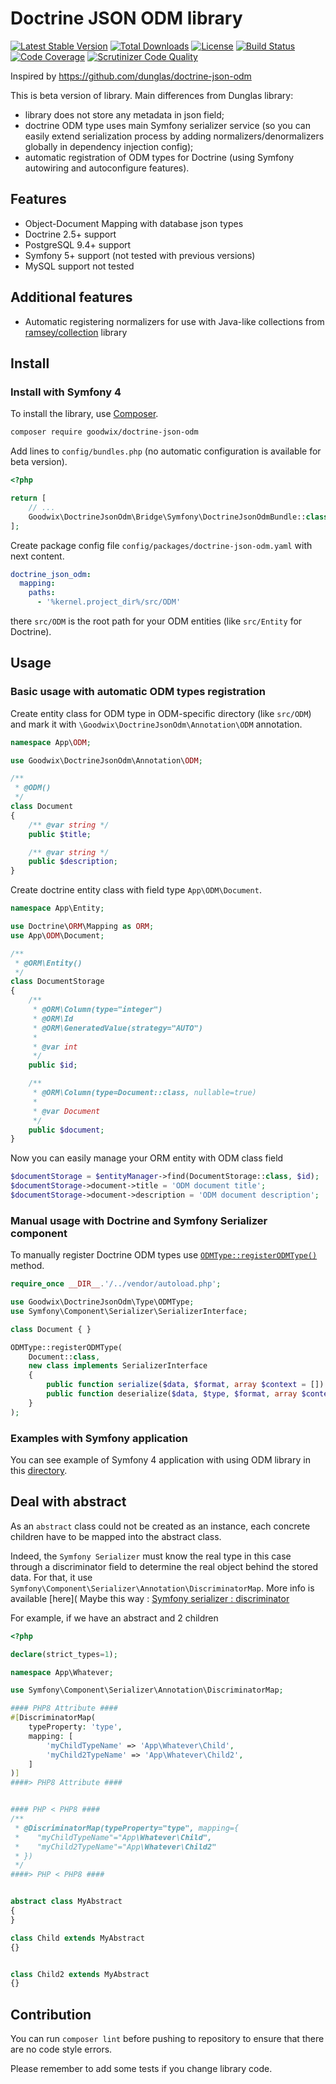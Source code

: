 # Doctrine JSON ODM library

[![Latest Stable Version](https://poser.pugx.org/goodwix/doctrine-json-odm/v/stable)](https://packagist.org/packages/goodwix/doctrine-json-odm)
[![Total Downloads](https://poser.pugx.org/goodwix/doctrine-json-odm/downloads)](https://packagist.org/packages/goodwix/doctrine-json-odm)
[![License](https://poser.pugx.org/goodwix/doctrine-json-odm/license)](https://packagist.org/packages/goodwix/doctrine-json-odm)
[![Build Status](https://scrutinizer-ci.com/g/goodwix/doctrine-json-odm/badges/build.png?b=master)](https://scrutinizer-ci.com/g/goodwix/doctrine-json-odm/build-status/master)
[![Code Coverage](https://scrutinizer-ci.com/g/goodwix/doctrine-json-odm/badges/coverage.png?b=master)](https://scrutinizer-ci.com/g/goodwix/doctrine-json-odm/?branch=master)
[![Scrutinizer Code Quality](https://scrutinizer-ci.com/g/goodwix/doctrine-json-odm/badges/quality-score.png?b=master)](https://scrutinizer-ci.com/g/goodwix/doctrine-json-odm/?branch=master)

Inspired by <https://github.com/dunglas/doctrine-json-odm>

This is beta version of library. Main differences from Dunglas library:

* library does not store any metadata in json field;
* doctrine ODM type uses main Symfony serializer service (so you can easily extend serialization process by adding normalizers/denormalizers globally in dependency injection config);
* automatic registration of ODM types for Doctrine (using Symfony autowiring and autoconfigure features).

## Features

* Object-Document Mapping with database json types
* Doctrine 2.5+ support
* PostgreSQL 9.4+ support
* Symfony 5+ support (not tested with previous versions)
* MySQL support not tested

## Additional features

* Automatic registering normalizers for use with Java-like collections from [ramsey/collection](https://github.com/ramsey/collection) library

## Install

### Install with Symfony 4

To install the library, use [Composer](https://getcomposer.org/).

```bash
composer require goodwix/doctrine-json-odm
```

Add lines to `config/bundles.php` (no automatic configuration is available for beta version).

```php
<?php

return [
    // ...
    Goodwix\DoctrineJsonOdm\Bridge\Symfony\DoctrineJsonOdmBundle::class => ['all' => true],
];

```

Create package config file `config/packages/doctrine-json-odm.yaml` with next content.

```yaml
doctrine_json_odm:
  mapping:
    paths:
      - '%kernel.project_dir%/src/ODM'
```

there `src/ODM` is the root path for your ODM entities (like `src/Entity` for Doctrine).

## Usage

### Basic usage with automatic ODM types registration

Create entity class for ODM type in ODM-specific directory (like `src/ODM`) and mark it with `\Goodwix\DoctrineJsonOdm\Annotation\ODM` annotation.

```php
namespace App\ODM;

use Goodwix\DoctrineJsonOdm\Annotation\ODM;

/**
 * @ODM()
 */
class Document
{
    /** @var string */
    public $title;

    /** @var string */
    public $description;
}
```

Create doctrine entity class with field type `App\ODM\Document`.

```php
namespace App\Entity;

use Doctrine\ORM\Mapping as ORM;
use App\ODM\Document;

/**
 * @ORM\Entity()
 */
class DocumentStorage
{
    /**
     * @ORM\Column(type="integer")
     * @ORM\Id
     * @ORM\GeneratedValue(strategy="AUTO")
     *
     * @var int
     */
    public $id;

    /**
     * @ORM\Column(type=Document::class, nullable=true)
     *
     * @var Document
     */
    public $document;
}
```

Now you can easily manage your ORM entity with ODM class field

```php
$documentStorage = $entityManager->find(DocumentStorage::class, $id);
$documentStorage->document->title = 'ODM document title';
$documentStorage->document->description = 'ODM document description';
```

### Manual usage with Doctrine and Symfony Serializer component

To manually register Doctrine ODM types use [`ODMType::registerODMType()`](https://github.com/goodwix/doctrine-json-odm/blob/36860ddaddc10e9ea33b2986b17009db979a0026/src/Type/ODMType.php#L100) method.

```php
require_once __DIR__.'/../vendor/autoload.php';

use Goodwix\DoctrineJsonOdm\Type\ODMType;
use Symfony\Component\Serializer\SerializerInterface;

class Document { }

ODMType::registerODMType(
    Document::class,
    new class implements SerializerInterface
    {
        public function serialize($data, $format, array $context = [])  { /* Implement serialize() method. */ }
        public function deserialize($data, $type, $format, array $context = [])  { /* Implement deserialize() method. */ }
    }
);
```

### Examples with Symfony application

You can see example of Symfony 4 application with using ODM library in this [directory](https://github.com/goodwix/doctrine-json-odm/tree/master/tests/Resources/Symfony).

## Deal with abstract

As an `abstract` class could not be created as an instance, each concrete children have to be mapped into the abstract class.

Indeed, the `Symfony Serializer` must know the real type in this case through a discriminator field to determine the real object behind
the stored data. For that, it use `Symfony\Component\Serializer\Annotation\DiscriminatorMap`. More info is available [here](
Maybe this way : [Symfony serializer : discriminator](https://symfony.com/doc/current/components/serializer.html#serializing-)

For example, if we have an abstract and 2 children

```php
<?php

declare(strict_types=1);

namespace App\Whatever;

use Symfony\Component\Serializer\Annotation\DiscriminatorMap;

#### PHP8 Attribute ####
#[DiscriminatorMap(
    typeProperty: 'type',
    mapping: [
        'myChildTypeName' => 'App\Whatever\Child',
        'myChild2TypeName' => 'App\Whatever\Child2',
    ]
)]
####> PHP8 Attribute ####


#### PHP < PHP8 ####
/**
 * @DiscriminatorMap(typeProperty="type", mapping={
 *    "myChildTypeName"="App\Whatever\Child",
 *    "myChild2TypeName"="App\Whatever\Child2"
 * })
 */
####> PHP < PHP8 ####


abstract class MyAbstract
{
}

class Child extends MyAbstract
{}


class Child2 extends MyAbstract
{}
```


## Contribution

You can run `composer lint` before pushing to repository to ensure that there are no code style errors.

Please remember to add some tests if you change library code.
